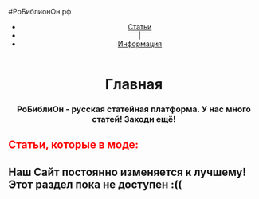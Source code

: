 #РоБиблионОн.рф
<html>
<body>
    <header align = "center">
    <ul>
    <li><a href = "states.html">Статьи</a></Li>
    <li><a>|</a></li>
    <li><a href = "info.html">Информация</a></li>
    </ul>
</header>
    <h1 align = "center">Главная</h1>
<h3 align = "center">РоБиблиОн - русская статейная платформа. У нас много статей! Заходи ещё!</h3>
<h2><font color = "red">Статьи, которые в моде:</font></h2>
<h2>Наш Сайт постоянно изменяется к лучшему! Этот раздел пока не доступен :(( </h2>



    
</body>
    </html>

